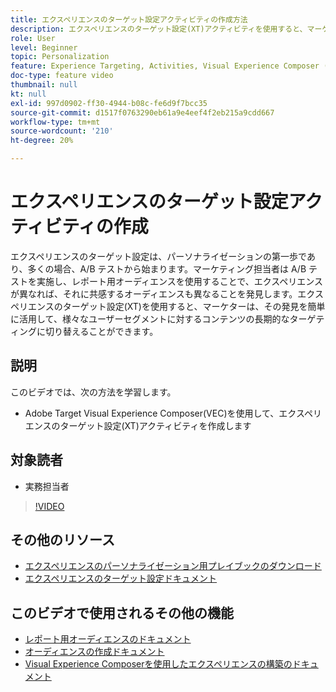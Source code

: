 ```yaml
---
title: エクスペリエンスのターゲット設定アクティビティの作成方法
description: エクスペリエンスのターゲット設定(XT)アクティビティを使用すると、マーケターは、特定のオーディエンスに対して特定のコンテンツをターゲット設定できます。 XTアクティビティの利点と、その作成および使用方法について説明します。
role: User
level: Beginner
topic: Personalization
feature: Experience Targeting, Activities, Visual Experience Composer (VEC)
doc-type: feature video
thumbnail: null
kt: null
exl-id: 997d0902-ff30-4944-b08c-fe6d9f7bcc35
source-git-commit: d1517f0763290eb61a9e4eef4f2eb215a9cdd667
workflow-type: tm+mt
source-wordcount: '210'
ht-degree: 20%

---
```


# エクスペリエンスのターゲット設定アクティビティの作成

エクスペリエンスのターゲット設定は、パーソナライゼーションの第一歩であり、多くの場合、A/B テストから始まります。マーケティング担当者は A/B テストを実施し、レポート用オーディエンスを使用することで、エクスペリエンスが異なれば、それに共感するオーディエンスも異なることを発見します。エクスペリエンスのターゲット設定(XT)を使用すると、マーケターは、その発見を簡単に活用して、様々なユーザーセグメントに対するコンテンツの長期的なターゲティングに切り替えることができます。

## 説明

このビデオでは、次の方法を学習します。

* Adobe Target Visual Experience Composer(VEC)を使用して、エクスペリエンスのターゲット設定(XT)アクティビティを作成します

## 対象読者

* 実務担当者

>[!VIDEO](https://video.tv.adobe.com/v/22418?quality=12)

## その他のリソース

* [エクスペリエンスのパーソナライゼーション用プレイブックのダウンロード](https://guided.adobe.com/?promoid=K42KVXHD&amp;mv=other&amp;search=personalization+playbook#recommended/solutions/target)
* [エクスペリエンスのターゲット設定ドキュメント](https://experienceleague.adobe.com/docs/target/using/activities/experience-targeting/experience-target.html?lang=en)

## このビデオで使用されるその他の機能

* [レポート用オーディエンスのドキュメント](https://experienceleague.adobe.com/docs/target/using/audiences/managing-audience-filters.html?lang=en)
* [オーディエンスの作成ドキュメント](https://experienceleague.adobe.com/docs/target/using/audiences/managing-audience-filters.html?lang=en)
* [Visual Experience Composerを使用したエクスペリエンスの構築のドキュメント](https://experienceleague.adobe.com/docs/target/using/experiences/experiences.html?lang=en)
